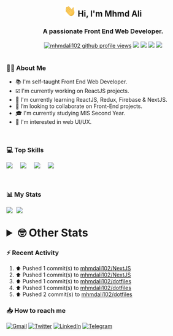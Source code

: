 <h2 align="center"><img src="./Hi.gif" width="30px" height="30px"> Hi, I'm Mhmd Ali</h2>

<h3 align="center">A passionate Front End Web Developer.</h3>

<div align="center">
  <a href="#"><img src="https://komarev.com/ghpvc/?username=mhmdali102&style=for-the-badge&logo=" alt="mhmdali102 github profile views" /></a>
  <a href="https://www.linux.org"><img src="https://img.shields.io/badge/OS-Linux-e06c75?style=for-the-badge&logo=linux" /></a>
	<a href="https://archlinux.org"><img src="https://img.shields.io/badge/DISTRO-Arch-56b6c2?style=for-the-badge&logo=arch-linux" /></a>
	<a href="https://dwm.suckless.org"><img src="https://img.shields.io/badge/WM-DWM-005577?style=for-the-badge&logo=dwm" /></a>
	<a href="https://neovim.io"><img src="https://img.shields.io/badge/IDE-Neovim-98c379?style=for-the-badge&logo=neovim" /></a>
</div>

<br>

### :man_technologist: About Me

- :books: I'm self-taught Front End Web Developer.
- :ballot_box_with_check: I'm currently working on ReactJS projects.
- :dart: I'm currently learning ReactJS, Redux, Firebase & NextJS.
- :eyes: I’m looking to collaborate on Front-End projects.
- :mortar_board: I'm currently studying MIS Second Year.
- :art: I'm interested in web UI/UX.

<br>

### :computer: Top Skills

<div style="display:flex;">
<img width ='36px' src ='https://raw.githubusercontent.com/rahulbanerjee26/githubAboutMeGenerator/main/icons/html.svg' />
<img width ='36px' src ='https://raw.githubusercontent.com/rahulbanerjee26/githubAboutMeGenerator/main/icons/css.svg' />
<img width ='36px' src ='https://raw.githubusercontent.com/rahulbanerjee26/githubAboutMeGenerator/main/icons/javascript.svg' />
<img width ='36px' src ='https://raw.githubusercontent.com/rahulbanerjee26/githubAboutMeGenerator/main/icons/reactjs.svg' />
</div>

<br>
<br>

### :bar_chart: My Stats

<img src="https://github-readme-stats.vercel.app/api?username=mhmdali102&show_icons=true&locale=en" width="49%" /><span style="display:inline-block;width:2%"></span><img src="https://github-readme-streak-stats.herokuapp.com/?user=mhmdali102&" width="49%" />

<br>

<details>
<summary style="font-size: 1.75rem; font-weight: bold;"><strong style="font-size: 1.75rem; font-weight: bold;"> 🤓 Other Stats </strong></summary>
<br>

<!--START_SECTION:waka-->
![Lines of code](https://img.shields.io/badge/From%20Hello%20World%20I%27ve%20Written-239%20Thousand%20lines%20of%20code-blue)

**🐱 My GitHub Data** 

> 🏆 612 Contributions in the Year 2022
 > 
> 📦 331.2 kB Used in GitHub's Storage 
 > 
> 💼 Opted to Hire
 > 
> 📜 18 Public Repositories 
 > 
> 🔑 6 Private Repositories  
 > 
**I'm a Night 🦉** 

```text
🌞 Morning    78 commits     ██░░░░░░░░░░░░░░░░░░░░░░░   9.51% 
🌆 Daytime    183 commits    █████░░░░░░░░░░░░░░░░░░░░   22.32% 
🌃 Evening    350 commits    ██████████░░░░░░░░░░░░░░░   42.68% 
🌙 Night      209 commits    ██████░░░░░░░░░░░░░░░░░░░   25.49%

```
📅 **I'm Most Productive on Monday** 

```text
Monday       165 commits    █████░░░░░░░░░░░░░░░░░░░░   20.12% 
Tuesday      102 commits    ███░░░░░░░░░░░░░░░░░░░░░░   12.44% 
Wednesday    111 commits    ███░░░░░░░░░░░░░░░░░░░░░░   13.54% 
Thursday     91 commits     ██░░░░░░░░░░░░░░░░░░░░░░░   11.1% 
Friday       88 commits     ██░░░░░░░░░░░░░░░░░░░░░░░   10.73% 
Saturday     120 commits    ███░░░░░░░░░░░░░░░░░░░░░░   14.63% 
Sunday       143 commits    ████░░░░░░░░░░░░░░░░░░░░░   17.44%

```


📊 **This Week I Spent My Time On** 

```text
⌚︎ Time Zone: Asia/Beirut

💬 Programming Languages: 
TypeScript               11 hrs 29 mins      ██████████████░░░░░░░░░░░   57.51% 
JavaScript               4 hrs 29 mins       █████░░░░░░░░░░░░░░░░░░░░   22.51% 
JSON                     1 hr 17 mins        █░░░░░░░░░░░░░░░░░░░░░░░░   6.47% 
Diff                     35 mins             ░░░░░░░░░░░░░░░░░░░░░░░░░   2.93% 
Lua                      33 mins             ░░░░░░░░░░░░░░░░░░░░░░░░░   2.81%

🔥 Editors: 
Neovim                   15 hrs 16 mins      █████████████████████████   100.0%

🐱‍💻 Projects: 
NextJS                   9 hrs 29 mins       ███████████░░░░░░░░░░░░░░   45.82% 
xerolinux.xyz            5 hrs 13 mins       ██████░░░░░░░░░░░░░░░░░░░   25.21% 
canadiansouq.com         1 hr 35 mins        ██░░░░░░░░░░░░░░░░░░░░░░░   7.7% 
mhmdali102               1 hr 17 mins        █░░░░░░░░░░░░░░░░░░░░░░░░   6.27% 
dwm                      1 hr 8 mins         █░░░░░░░░░░░░░░░░░░░░░░░░   5.48%

💻 Operating System: 
Linux                    15 hrs 16 mins      █████████████████████████   100.0%

```

**I Mostly Code in JavaScript** 

```text
JavaScript               11 repos            █████████████░░░░░░░░░░░░   52.38% 
Python                   3 repos             ███░░░░░░░░░░░░░░░░░░░░░░   14.29% 
HTML                     1 repo              █░░░░░░░░░░░░░░░░░░░░░░░░   4.76% 
PHP                      1 repo              █░░░░░░░░░░░░░░░░░░░░░░░░   4.76% 
CSS                      1 repo              █░░░░░░░░░░░░░░░░░░░░░░░░   4.76%

```



 Last Updated on 19/08/2022 18:51:29 UTC
<!--END_SECTION:waka-->

</details>

### :zap: Recent Activity

<!--RECENT_ACTIVITY:start-->
1. ⬆️ Pushed 1 commit(s) to [mhmdali102/NextJS](https://github.com/mhmdali102/NextJS)
2. ⬆️ Pushed 1 commit(s) to [mhmdali102/NextJS](https://github.com/mhmdali102/NextJS)
3. ⬆️ Pushed 1 commit(s) to [mhmdali102/dotfiles](https://github.com/mhmdali102/dotfiles)
4. ⬆️ Pushed 1 commit(s) to [mhmdali102/dotfiles](https://github.com/mhmdali102/dotfiles)
5. ⬆️ Pushed 2 commit(s) to [mhmdali102/dotfiles](https://github.com/mhmdali102/dotfiles)
<!--RECENT_ACTIVITY:end-->

### :inbox_tray: How to reach me

[![Gmail](https://img.shields.io/badge/Gmail-D14836?style=for-the-badge&logo=gmail&logoColor=white)](mailto:mhmdalihsen102@gmail.com)
[![Twitter](https://img.shields.io/badge/Twitter-1DA1F2?style=for-the-badge&logo=twitter&logoColor=white)](https://twitter.com/MhmdAliHsen)
[![LinkedIn](https://img.shields.io/badge/LinkedIn-0077B5?style=for-the-badge&logo=linkedin&logoColor=white)](https://www.linkedin.com/in/mhmd-ali-hsen-66b0671b7/)
[![Telegram](https://img.shields.io/badge/Telegram-2CA5E0?style=for-the-badge&logo=telegram&logoColor=white&bgColor=black)](https://t.me/mhmdalihsen)
